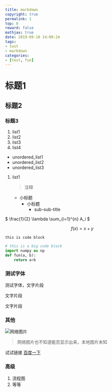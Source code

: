 ```yaml
---
title: markdown
copyright: true
permalink: 1
top: 0
reward: false
mathjax: true
date: 2019-09-10 14:09:24
tags:
- test
- markdown
categories:
- [test, fun]
---
```

# 标题1

## 标题2

### 标题3

1. list1
2. list2
3. list3
4. list4


- unordered_list1
- unordered_list2
- unordered_list3

1. list1
    > 注释
    - 小标题
        - 小标题
            - sub-sub-title

$ \frac{1}{2} \lambda \sum_{i=1}^{n} A_i $

$$f(x) = x + y$$

`this is code block`

```py
# this is a big code block
import numpy as np
def fun(a, b):
    return a+b
```
<!-- more -->

### 测试字体

测试字体，文字片段

文字片段

文字片段

### 其他

![网络图片](https://github.com/AugF/DailyNotes/blob/master/asserts/1.png)

> 网络图片也不知道能否显示出来，本地图片未知

试试链接
[百度一下](https://www.baidu.com)

### 高级

1. 流程图
2. 等等

